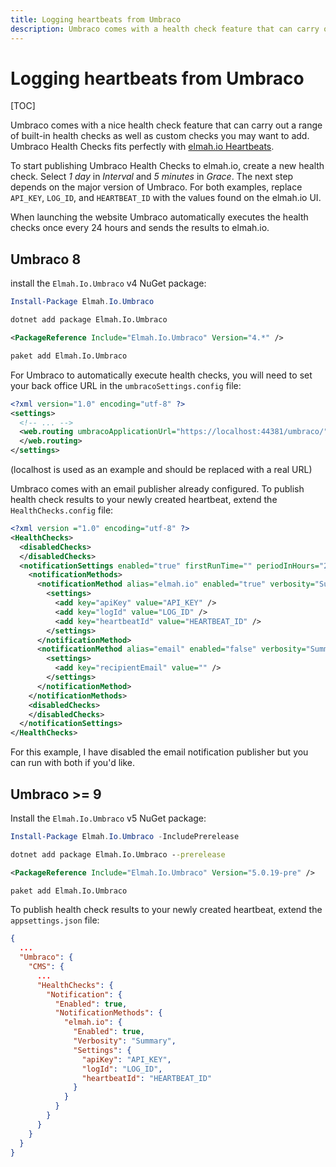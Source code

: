 ```yaml
---
title: Logging heartbeats from Umbraco
description: Umbraco comes with a health check feature that can carry out a range of built-in checks. Health Checks fits perfectly with elmah.io Heartbeats.
---
```


# Logging heartbeats from Umbraco

[TOC]

Umbraco comes with a nice health check feature that can carry out a range of built-in health checks as well as custom checks you may want to add. Umbraco Health Checks fits perfectly with [elmah.io Heartbeats](https://elmah.io/features/heartbeats/).

To start publishing Umbraco Health Checks to elmah.io, create a new health check. Select *1 day* in *Interval* and *5 minutes* in *Grace*. The next step depends on the major version of Umbraco. For both examples, replace `API_KEY`, `LOG_ID`, and `HEARTBEAT_ID` with the values found on the elmah.io UI.

When launching the website Umbraco automatically executes the health checks once every 24 hours and sends the results to elmah.io.

## Umbraco 8

install the `Elmah.Io.Umbraco` v4 NuGet package:

```powershell fct_label="Package Manager"
Install-Package Elmah.Io.Umbraco
```
```cmd fct_label=".NET CLI"
dotnet add package Elmah.Io.Umbraco
```
```xml fct_label="PackageReference"
<PackageReference Include="Elmah.Io.Umbraco" Version="4.*" />
```
```xml fct_label="Paket CLI"
paket add Elmah.Io.Umbraco
```

For Umbraco to automatically execute health checks, you will need to set your back office URL in the `umbracoSettings.config` file:

```xml
<?xml version="1.0" encoding="utf-8" ?>
<settings>
  <!-- ... -->
  <web.routing umbracoApplicationUrl="https://localhost:44381/umbraco/">
  </web.routing>
</settings>
```

(localhost is used as an example and should be replaced with a real URL)

Umbraco comes with an email publisher already configured. To publish health check results to your newly created heartbeat, extend the `HealthChecks.config` file:

```xml
<?xml version ="1.0" encoding="utf-8" ?>
<HealthChecks>
  <disabledChecks>
  </disabledChecks>
  <notificationSettings enabled="true" firstRunTime="" periodInHours="24">
    <notificationMethods>
      <notificationMethod alias="elmah.io" enabled="true" verbosity="Summary">
        <settings>
          <add key="apiKey" value="API_KEY" />
          <add key="logId" value="LOG_ID" />
          <add key="heartbeatId" value="HEARTBEAT_ID" />
        </settings>
      </notificationMethod>
      <notificationMethod alias="email" enabled="false" verbosity="Summary">
        <settings>
          <add key="recipientEmail" value="" />
        </settings>
      </notificationMethod>
    </notificationMethods>
    <disabledChecks>
    </disabledChecks>
  </notificationSettings>
</HealthChecks>
```

For this example, I have disabled the email notification publisher but you can run with both if you'd like.

## Umbraco >= 9

Install the `Elmah.Io.Umbraco` v5 NuGet package:

```powershell fct_label="Package Manager"
Install-Package Elmah.Io.Umbraco -IncludePrerelease
```
```cmd fct_label=".NET CLI"
dotnet add package Elmah.Io.Umbraco --prerelease
```
```xml fct_label="PackageReference"
<PackageReference Include="Elmah.Io.Umbraco" Version="5.0.19-pre" />
```
```xml fct_label="Paket CLI"
paket add Elmah.Io.Umbraco
```

To publish health check results to your newly created heartbeat, extend the `appsettings.json` file:

```json
{
  ...
  "Umbraco": {
    "CMS": {
      ...
      "HealthChecks": {
        "Notification": {
          "Enabled": true,
          "NotificationMethods": {
            "elmah.io": {
              "Enabled": true,
              "Verbosity": "Summary",
              "Settings": {
                "apiKey": "API_KEY",
                "logId": "LOG_ID",
                "heartbeatId": "HEARTBEAT_ID"
              }
            }
          }
        }
      }
    }
  }
}
```